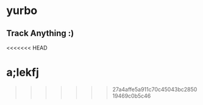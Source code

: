 # yurbo

## Track Anything :)
<<<<<<< HEAD

a;lekfj
=======
>>>>>>> 27a4affe5a911c70c45043bc285019469c0b5c46
